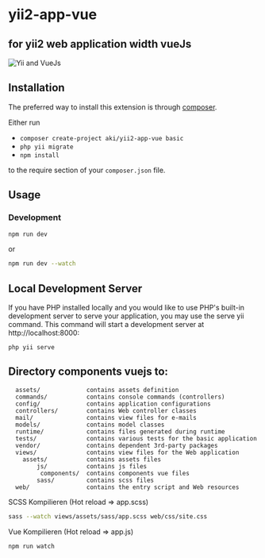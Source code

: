 # yii2-app-vue


for yii2 web application width vueJs 
------------

![Yii and VueJs](https://img.techpowerup.org/200225/yiivue.png)

Installation
------------

The preferred way to install this extension is through [composer](http://getcomposer.org/download/).

Either run

- `composer create-project aki/yii2-app-vue basic`
- `php yii migrate`
- `npm install`

to the require section of your `composer.json` file.

## Usage

### Development

```bash
npm run dev
```
or

```bash
npm run dev --watch
```

Local Development Server
----- 
If you have PHP installed locally and you would like to use PHP's built-in development server to serve your application, you may use the serve yii command. This command will start a development server at http://localhost:8000:
```
php yii serve
```
Directory components vuejs to:
----- 

```
  assets/             contains assets definition
  commands/           contains console commands (controllers)
  config/             contains application configurations
  controllers/        contains Web controller classes
  mail/               contains view files for e-mails
  models/             contains model classes
  runtime/            contains files generated during runtime
  tests/              contains various tests for the basic application
  vendor/             contains dependent 3rd-party packages
  views/              contains view files for the Web application
    assets/           contains assets files
        js/           contains js files
         components/  contains components vue files
        sass/         contains scss files
  web/                contains the entry script and Web resources
```

SCSS Kompilieren (Hot reload => app.scss)
```bash
sass --watch views/assets/sass/app.scss web/css/site.css
```

Vue Kompilieren (Hot reload => app.js)
```bash
npm run watch
```


